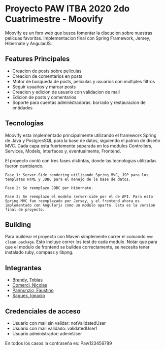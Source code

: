 # Proyecto PAW ITBA 2020 2do Cuatrimestre - Moovify

Moovify es un foro web que busca fomentar la discucion sobre nuestras pelícuas favoritas. Implementacion final con Spring Framework, Jersey, Hibernate y AngularJS.

## Features Principales

- Creacion de posts sobre peliculas
- Creacion de comentarios en posts
- Motor de busqueda de posts, peliculas y usuarios con multiples filtros
- Seguir usuarios y marcar posts
- Creacion y edicion de usuario con validacion de mail
- Edicion de posts y comentarios
- Soporte para cuentas administradoras: borrado y restauracion de entidades

## Tecnologías

Moovify esta implementado principalmente utilizando el framework Spring de Java y PostgresSQL para la base de datos, siguiendo el patron de diseño MVC.
Cada capa esta fuertemente separada en los modulos Controllers, Services, Models, Interfaces y, eventualmente, Frontend.

El proyecto contó con tres fases distintas, donde las tecnologias utilizadas fueron cambiando.

    Fase 1: Server-Side rendering utilizando Spring MVC, JSP para los templates HTML y JDBC para el manejo de la base de datos.

    Fase 2: Se reemplazo JDBC por Hibernate.

    Fase 3: Se reemplazo el modelo server-side por el de API. Para esto Spring MVC fue reemplazado por Jersey, y el frontend ahora es implementado con Angularjs como un modulo aparte. Esta es la version final de proyecto.

## Building

Para buildear el proyecto con Maven simplemente correr el comando `mvn clean package`. Esto incluye correr los test de cada modulo. Notar que para que el modulo de frontend se buildee correctamente, se necesita tener instalado ruby, compass y libpng.

## Integrantes

- [Brandy, Tobias](https://github.com/tobiasbrandy)
- [Comerci, Nicolas](https://github.com/ncomerci)
- [Pannunzio, Faustino](https://github.com/Fpannunzio)
- [Sagues, Ignacio](https://github.com/isagues)

## Credenciales de acceso

- Usuario con mail sin validar: notValidatedUser
- Usuario con mail validado: validatedUser1
- Usuario administrador: adminUser

En todos los casos la contraseña es: Paw123456789
